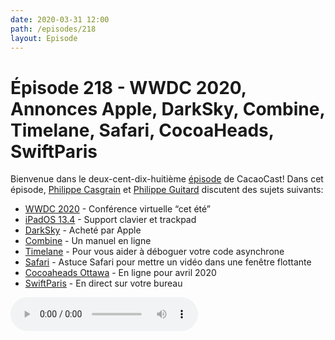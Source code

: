 ```yaml
---
date: 2020-03-31 12:00
path: /episodes/218
layout: Episode
---
```

# Épisode 218 - WWDC 2020, Annonces Apple, DarkSky, Combine, Timelane, Safari, CocoaHeads, SwiftParis
<p>Bienvenue dans le deux-cent-dix-huiti&egrave;me&nbsp;<a href="https://cacaocast.com/media/cacaocast_218.mp3" title="CacaoCast Episode 218">épisode</a> de CacaoCast! Dans cet épisode, <a href="http://www.twitter.com/philippec" title="Philippe Casgrain sur Twitter">Philippe Casgrain</a> et <a href="http://www.twitter.com/philippeguitard" title="Philippe Guitard sur Twitter">Philippe Guitard</a> discutent des sujets suivants:</p>
<ul>
<li><a href="https://developer.apple.com/wwdc20/" title="WWDC 2020">WWDC 2020</a> - Conférence virtuelle “cet été”</li>
<li><a href="https://developer.apple.com/documentation/uikit/pointer_interactions" title="iPadOS 13.4">iPadOS 13.4</a> - Support clavier et trackpad</li>
<li><a href="https://blog.darksky.net/dark-sky-has-a-new-home/" title="DarkSky">DarkSky</a> - Acheté par Apple</li>
<li><a href="https://www.apeth.com/UnderstandingCombine/toc.html" title="Combine">Combine</a> - Un manuel en ligne</li>
<li><a href="http://trycombine.com/posts/announcing-timelane-combine/" title="Timelane">Timelane</a> - Pour vous aider à déboguer votre code asynchrone</li>
<li><a href="https://twitter.com/davedelong/status/1244324748722495488" title="Safari">Safari</a> - Astuce Safari pour mettre un vidéo dans une fenêtre flottante</li>
<li><a href="http://cocoaheads.org/ca/OttawaGatineauOntario/index.html" title="Cocoaheads Ottawa">Cocoaheads Ottawa</a> - En ligne pour avril 2020</li>
<li><a href="https://www.meetup.com/fr-FR/swiftparis/" title="SwiftParis">SwiftParis</a> - En direct sur votre bureau</li>
</ul>
<p><audio controls><source src="https://cacaocast.com/media/cacaocast_218.mp3" type="audio/mpeg"><source src="https://cacaocast.com/media/cacaocast_218.mp3" type="audio/mp4">Votre navigateur ne supporte pas l'élément audio / Your browser does not support the audio element.</audio></p>
